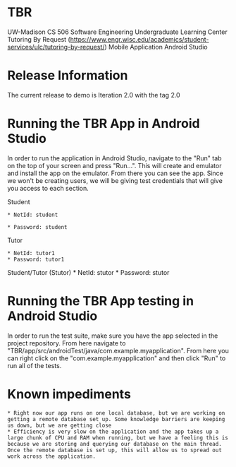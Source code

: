 # TBR
UW-Madison CS 506 Software Engineering Undergraduate Learning Center Tutoring By Request (https://www.engr.wisc.edu/academics/student-services/ulc/tutoring-by-request/) Mobile Application Android Studio 

# Release Information
The current release to demo is Iteration 2.0 with the tag 2.0

# Running the TBR App in Android Studio
In order to run the application in Android Studio, navigate to the "Run" tab on the top of your screen and press "Run...". This will create and emulator and install the app on the emulator. From there you can see the app. Since we won't be creating users, we will be giving test credentials that will give you access to each section.

Student

    * NetId: student
    
    * Password: student
Tutor

    * NetId: tutor1
    * Password: tutor1
Student/Tutor (Stutor)
    * NetId: stutor
    * Password: stutor

# Running the TBR App testing in Android Studio
In order to run the test suite, make sure you have the app selected in the project repository. From here navigate to "TBR/app/src/androidTest/java/com.example.myapplication". From here you can right click on the "com.example.myapplication" and then click "Run" to run all of the tests.

# Known impediments
    * Right now our app runs on one local database, but we are working on getting a remote database set up. Some knowledge barriers are keeping us down, but we are getting close
    * Efficiency is very slow on the application and the app takes up a large chunk of CPU and RAM when running, but we have a feeling this is because we are storing and querying our database on the main thread. Once the remote database is set up, this will allow us to spread out work across the application.
